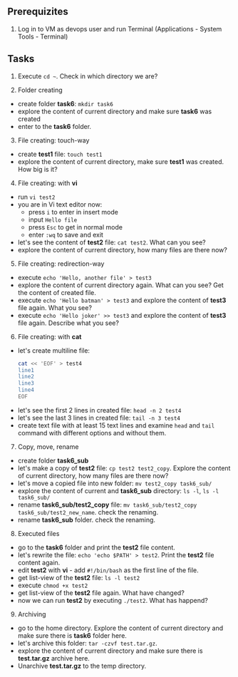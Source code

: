 ## Prerequizites
1. Log in to VM as devops user and run Terminal (Applications - System Tools - Terminal)

## Tasks

1. Execute `cd ~`. Check in which directory we are?

2. Folder creating
  - create folder **task6**: `mkdir task6`
  - explore the content of current directory and make sure **task6** was created
  - enter to the **task6** folder. 
  
3. File creating: touch-way
  - create **test1** file: `touch test1`
  - explore the content of current directory, make sure **test1** was created. How big is it?
  
4. File creating: with **vi**
  - run `vi test2`
  - you are in Vi text editor now: 
    - press `i` to enter in insert mode
    - input `Hello file`
    - press `Esc` to get in normal mode
    - enter `:wq` to save and exit
  - let's see the content of **test2** file: `cat test2`. What can you see?
  - explore the content of current directory, how many files are there now?
  
5. File creating: redirection-way
  - execute `echo 'Hello, another file' > test3`
  - explore the content of current directory again. What can you see? Get the content of created file.
  - execute `echo 'Hello batman' > test3` and explore the content of **test3** file again. What you see?
  - execute `echo 'Hello joker' >> test3` and explore the content of **test3** file again. Describe what you see?
  
6. File creating: with **cat**
  - let's create multiline file:
    ```bash
    cat << 'EOF' > test4
    line1
    line2
    line3
    line4
    EOF
    ```
  - let's see the first 2 lines in created file: `head -n 2 test4`
  - let's see the last 3 lines in created file: `tail -n 3 test4`
  - create text file with at least 15 text lines and examine `head` and `tail` command with different options and without them.
  
7. Copy, move, rename
  - create folder **task6_sub**
  - let's make a copy of **test2** file: `cp test2 test2_copy`. Explore the content of current directory, how many files are there now?
  - let's move a copied file into new folder: `mv test2_copy task6_sub/`
  - explore the content of current and **task6_sub** directory: `ls -l`, `ls -l task6_sub/`
  - rename **task6_sub/test2_copy** file: `mv task6_sub/test2_copy task6_sub/test2_new_name`. check the renaming.
  - rename **task6_sub** folder. check the renaming.
  
8. Executed files
  - go to the **task6** folder and print the **test2** file content.
  - let's rewrite the file: `echo 'echo $PATH' > test2`. Print the **test2** file content again.
  - edit **test2** with **vi** - add `#!/bin/bash` as the first line of the file.
  - get list-view of the **test2** file: `ls -l test2`
  - execute `chmod +x test2`
  - get list-view of the **test2** file again. What have changed?
  - now we can run **test2** by executing `./test2`. What has happend?
  
9. Archiving
  - go to the home directory. Explore the content of current directory and make sure there is **task6** folder here.
  - let's archive this folder: `tar -czvf test.tar.gz`. 
  - explore the content of current directory and make sure there is **test.tar.gz** archive here.
  - Unarchive **test.tar.gz** to the temp directory.

